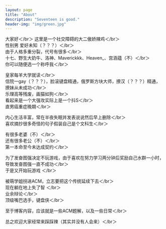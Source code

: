 ```yaml
---
layout: page
title: "About"
description: "Seventeen is good." 
header-img: "img/green.jpg"
---
```


大家好＜/br＞
这里是一个社交障碍的大二傲娇辣鸡＜/br＞                                  
性别男 爱好未知（？？？）＜/br＞                                       
由于人格多重分裂，代号有很多＜/br＞                                       
十七、野生大奶牛、洛神、Maverickkk、Heaven_、宫涵蕴（不）＜/br＞                                       
你可以随便选一个称呼我＜/br＞                                       







皇家每羊大学就读＜/br＞                                          
信院一gay（？？？），脸滚键盘精通，俄罗斯方块大师，撩汉（？？？）精通，撩妹从未成功＜/br＞                                       
乐理高等残废，画猫如狗＜/br＞                                       
看起来是一个大强攻实际上是一个抖S＜/br＞                                       
直男癌重症晚期＜/br＞                                       



内心生活丰富，常在半夜失眠并发表说说然后早上删除＜/br＞                                       
喜欢摘抄很多奇怪的句子假装自己是个文科生＜/br＞                                       



有很多老婆（不）＜/br＞                                       
还有很多老公（不）＜/br＞                                       
第一本命至今未达成契约＜/br＞                                       



为了发奋图强决定不玩游戏，由于喜欢在努力学习两分钟后奖励自己水群一小时，导致发奋图强一直不成功＜/br＞                                       
于是又开始玩游戏 ＜/br＞                                      



被萌学姐拐进ACM，立志要把这个传统延续下去＜/br＞                                       
现在躺在地上失了智 ＜/br＞                                      
业余辩论＜/br＞                                       
顶级嘴巴选手，键盘侠＜/br＞                                       



至于博客内容，应该就是一些ACM题解，以及一些日常＜/br＞                                       



总之欢迎大家经常来踩踩辣（其实并没有人会来）＜/br＞                                       





